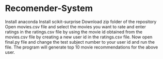 # Recomender-System
Install anaconda
Install scikit-surprise
Download zip folder of the repository
Open movies.csv file and select the movies you want to rate and enter ratings in the ratings.csv file by using the movie id obtained from the movies.csv file by creating a new user id in the ratings.csv file.
Now open final.py file and change the test subject number to your user id and run the file.
The program will generate top 10 movie recommendations for the above user.
